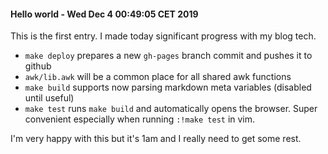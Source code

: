 #### Hello world - Wed Dec  4 00:49:05 CET 2019
This is the first entry. I made today significant progress with my blog tech.

* `make deploy` prepares a new `gh-pages` branch commit and pushes it to github
* `awk/lib.awk` will be a common place for all shared awk functions
* `make build` supports now parsing markdown meta variables (disabled until useful)
* `make test` runs `make build` and automatically opens the browser. Super convenient especially when running `:!make test` in vim.

I'm very happy with this but it's 1am and I really need to get some rest.

